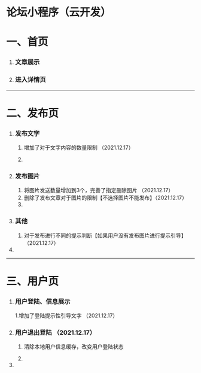 #  论坛小程序（云开发）

# 一、首页

1.  ### 文章展示

   

2. ### 进入详情页



------------------------------



# 二、发布页

1. ### 发布文字

   1. 增加了对于文字内容的数量限制 （2021.12.17）

   2. 

      

2. ### 发布图片 

   1. 将图片发送数量增加到3个，完善了指定删除图片    （2021.12.17）
   2. 删除了发布文章对于图片的限制【不选择图片不能发布】（2021.12.17）
   3. 

3. ###  其他 

   1. 对于发布进行不同的提示判断【如果用户没有发布图片进行提示引导】 （2021.12.17）

4. 

----



# 三、用户页

1. ### 用户登陆、信息展示

   1.增加了登陆提示性引导文字 （2021.12.17）

   

2. ### 用户退出登陆  （2021.12.17）

   1. 清除本地用户信息缓存，改变用户登陆状态

   2. 

      

3. 